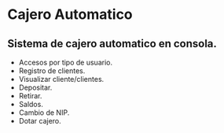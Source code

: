 # Cajero Automatico 

## __Sistema de cajero automatico en consola.__



* Accesos por tipo de usuario.
* Registro de clientes.
* Visualizar cliente/clientes.
* Depositar.
* Retirar.
* Saldos.
* Cambio de NIP.
* Dotar cajero.